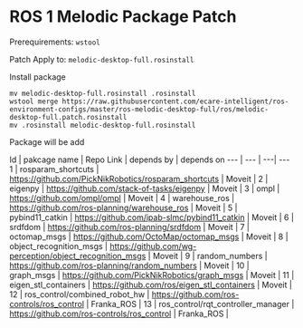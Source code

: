 # ROS 1 Melodic Package Patch

Prerequirements: `wstool`

Patch Apply to: `melodic-desktop-full.rosinstall`

Install package


    mv melodic-desktop-full.rosinstall .rosinstall
    wstool merge https://raw.githubusercontent.com/ecare-intelligent/ros-environment-configs/master/ros-melodic-desktop-full/ros/melodic-desktop-full.patch.rosinstall
    mv .rosinstall melodic-desktop-full.rosinstall

Package will be add

Id | pakcage name | Repo Link | depends by | depends on
--- | --- | ---| ---
1 | rosparam_shortcuts | https://github.com/PickNikRobotics/rosparam_shortcuts | Moveit |
2 | eigenpy | https://github.com/stack-of-tasks/eigenpy | Moveit |
3 | ompl | https://github.com/ompl/ompl | Moveit |
4 | warehouse_ros | https://github.com/ros-planning/warehouse_ros | Moveit |
5 | pybind11_catkin | https://github.com/ipab-slmc/pybind11_catkin | Moveit |
6 | srdfdom | https://github.com/ros-planning/srdfdom | Moveit |
7 | octomap_msgs | https://github.com/OctoMap/octomap_msgs | Moveit |
8 | object_recognition_msgs | https://github.com/wg-perception/object_recognition_msgs | Moveit |
9 | random_numbers | https://github.com/ros-planning/random_numbers | Moveit |
10 | graph_msgs | https://github.com/PickNikRobotics/graph_msgs | Moveit |
11 | eigen_stl_containers | https://github.com/ros/eigen_stl_containers | Moveit |
12 | ros_control/combined_robot_hw | https://github.com/ros-controls/ros_control | Franka_ROS |
13 | ros_control/rqt_controller_manager | https://github.com/ros-controls/ros_control | Franka_ROS |
